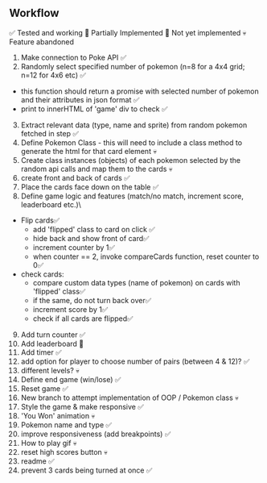 ## Workflow

✅ Tested and working
🔸 Partially Implemented
🛑 Not yet implemented
💀 Feature abandoned

1. Make connection to Poke API ✅
2. Randomly select specified number of pokemon (n=8 for a 4x4 grid; n=12 for 4x6 etc) ✅

-   this function should return a promise with selected number of pokemon and their attributes in json format ✅
-   print to innerHTML of 'game' div to check ✅

3. Extract relevant data (type, name and sprite) from random pokemon fetched in step ✅
4. Define Pokemon Class - this will need to include a class method to generate the html for that card element 💀
5. Create class instances (objects) of each pokemon selected by the random api calls and map them to the cards 💀
6. create front and back of cards ✅
7. Place the cards face down on the table ✅
8. Define game logic and features (match/no match, increment score, leaderboard etc.)\

-   Flip cards✅
    -   add 'flipped' class to card on click ✅
    -   hide back and show front of card✅
    -   increment counter by 1✅
    -   when counter == 2, invoke compareCards function, reset counter to 0✅
-   check cards:
    -   compare custom data types (name of pokemon) on cards with 'flipped' class✅
    -   if the same, do not turn back over✅
    -   increment score by 1✅
    -   check if all cards are flipped✅

9.  Add turn counter ✅
10. Add leaderboard 🔸
11. Add timer ✅
12. add option for player to choose number of pairs (between 4 & 12)? ✅
13. different levels? 💀
14. Define end game (win/lose) ✅
15. Reset game ✅
16. New branch to attempt implementation of OOP / Pokemon class 💀
17. Style the game & make responsive ✅
18. 'You Won' animation 💀
19. Pokemon name and type ✅
20. improve responsiveness (add breakpoints) ✅
21. How to play gif 💀
22. reset high scores button 💀
23. readme ✅
24. prevent 3 cards being turned at once ✅
